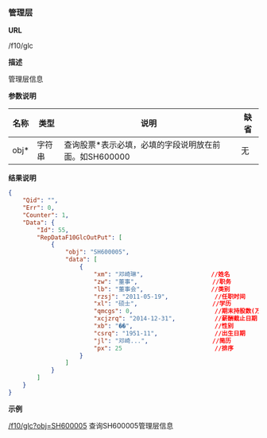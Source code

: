 
### 管理层

**URL**

/f10/glc

**描述**

管理层信息

**参数说明**

|名称|类型|说明|缺省|
| -------- | -------- | -------- | -------- |
|obj\*|字符串|查询股票\*表示必填，必填的字段说明放在前面。如SH600000|无|


**结果说明**

```json
{
    "Qid": "",
    "Err": 0,
    "Counter": 1,
    "Data": {
        "Id": 55,
        "RepDataF10GlcOutPut": [
            {
                "obj": "SH600005",
                "data": [
                    {
                        "xm": "邓崎琳",                   //姓名
                        "zw": "董事",                     //职务
                        "lb": "董事会",                   //类别
                        "rzsj": "2011-05-19",             //任职时间 
                        "xl": "硕士",                     //学历
                        "qmcgs": 0,                       //期末持股数(万股)
                        "xcjzrq": "2014-12-31",           //薪酬截止日期
                        "xb": "��",                       //性别
                        "csrq": "1951-11",                //出生日期
                        "jl": "邓崎...",                  //简历
                        "px": 25                          //排序
                    }
                ]
            }
        ]
    }
}
```

**示例**

[/f10/glc?obj=SH600005]($APIHOST$/f10/glc?obj=SH600005)
查询SH600005管理层信息
